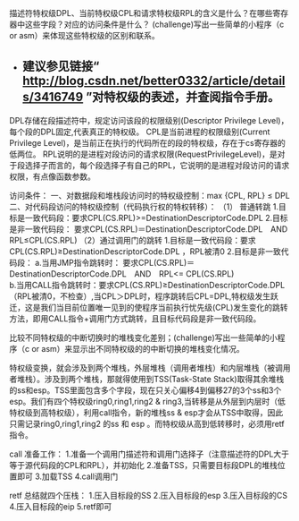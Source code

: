 描述符特权级DPL、当前特权级CPL和请求特权级RPL的含义是什么？在哪些寄存器中这些字段？对应的访问条件是什么？ (challenge)写出一些简单的小程序（c or asm）来体现这些特权级的区别和联系。
+ 建议参见链接“ http://blog.csdn.net/better0332/article/details/3416749 ”对特权级的表述，并查阅指令手册。
  - 


DPL存储在段描述符中，规定访问该段的权限级别(Descriptor Privilege Level)，每个段的DPL固定,代表真正的特权级。 CPL是当前进程的权限级别(Current Privilege Level)，是当前正在执行的代码所在的段的特权级，存在于cs寄存器的低两位。 RPL说明的是进程对段访问的请求权限(RequestPrivilegeLevel)，是对于段选择子而言的，每个段选择子有自己的RPL，它说明的是进程对段访问的请求权限，有点像函数参数。

访问条件：
一、对数据段和堆栈段访问时的特权级控制：max {CPL, RPL} ≤ DPL 
二、对代码段访问的特权级控制（代码执行权的特权转移）： 
（1） 普通转跳 
    1.目标是一致代码段：要求CPL(CS.RPL)>=DestinationDescriptorCode.DPL 
    2.目标是非一致代码段： 要求CPL(CS.RPL)＝DestinationDescriptorCode.DPL　AND　RPL≤CPL(CS.RPL) 
（2）通过调用门的跳转 
    1.目标是一致代码段：要求CPL(CS.RPL)≥DestinationDescriptorCode.DPL ，RPL被清0 
    2.目标是非一致代码段：
        a.当用JMP指令跳转时： 要求CPL(CS.RPL)＝DestinationDescriptorCode.DPL　AND　RPL<= CPL(CS.RPL)  
        b.当用CALL指令跳转时：要求CPL(CS.RPL)≥DestinationDescriptorCode.DPL（RPL被清0，不检查）,当CPL＞DPL时，程序跳转后CPL=DPL,特权级发生跃迁，这是我们当目前位置唯一见到的使程序当前执行忧先级(CPL)发生变化的跳转方法，即用CALL指令+调用门方式跳转，且目标代码段是非一致代码段。



比较不同特权级的中断切换时的堆栈变化差别；(challenge)写出一些简单的小程序（c or asm）来显示出不同特权级的的中断切换的堆栈变化情况。



特权级变换，就会涉及到两个堆栈，外层堆栈（调用者堆栈）和内层堆栈（被调用者堆栈）。涉及到两个堆栈，那就得使用到TSS(Task-State Stack)取得其余堆栈的ss和esp。TSS里面包含多个字段，现在只关心偏移4到偏移27的3个ss和3个esp。我们有四个特权级ring0,ring1,ring2 & ring3,当转移是从外层到内层时（低特权级到高特权级），利用call指令，新的堆栈ss & esp才会从TSS中取得，因此只需记录ring0,ring1,ring2 的ss 和 esp 。而特权级从高到低转移时，必须用retf指令。

call 准备工作： 
1.准备一个调用门描述符和调用门选择子（注意描述符的DPL大于等于源代码段的CPL和RPL），并初始化 
2.准备TSS，只需要目标段DPL的堆栈位置即可 
3.加载TSS 
4.call调用门

retf 总结就四个压栈： 
1.压入目标段的SS 
2.压入目标段的esp 
3.压入目标段的CS 
4.压入目标段的eip 
5.retf即可
